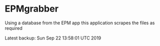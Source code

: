 # EPMgrabber
Using a database from the EPM app this application scrapes the files as required


Latest backup: Sun Sep 22 13:58:01 UTC 2019
